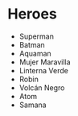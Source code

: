 # Heroes

* Superman
* Batman
* Aquaman
* Mujer Maravilla
* Linterna Verde
* Robin
* Volcán Negro
* Atom
* Samana
